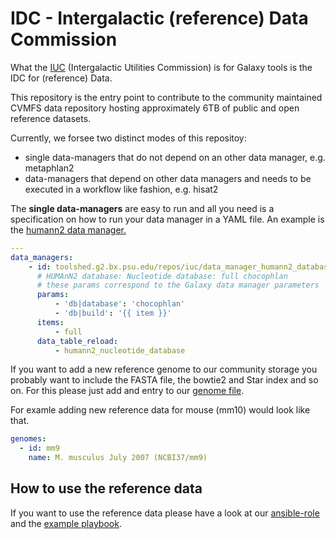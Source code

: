 # IDC - Intergalactic (reference) Data Commission

What the [IUC](https://github.com/galaxyproject/tools-iuc) (Intergalactic Utilities Commission) is for Galaxy tools is the IDC for (reference) Data.

This repository is the entry point to contribute to the community maintained CVMFS data repository hosting approximately 6TB of public and open reference datasets.

Currently, we forsee two distinct modes of this repositoy:

  * single data-managers that do not depend on an other data manager, e.g. metaphlan2
  * data-managers that depend on other data managers and needs to be executed in a workflow like fashion, e.g. hisat2

The **single data-managers** are easy to run and all you need is a specification on how to run your data manager in a YAML file.
An example is the [humann2 data manager.](https://github.com/bgruening/idc/blob/master/data-managers/humann2_download/chocophlan_full.yaml)

```yaml
---
data_managers:
    - id: toolshed.g2.bx.psu.edu/repos/iuc/data_manager_humann2_database_downloader/data_manager_humann2_download/0.9.9
      # HUMAnN2 database: Nucleotide database: full chocophlan
      # these params correspond to the Galaxy data manager parameters
      params:
          - 'db|database': 'chocophlan'
          - 'db|build': '{{ item }}'
      items:
          - full
      data_table_reload:
          - humann2_nucleotide_database
```

If you want to add a new reference genome to our community storage you probably want to include the FASTA file, the bowtie2 and Star index and so on. For this please just add and entry to our [genome file](https://github.com/bgruening/idc/blob/master/idc-workflows/ngs_genomes.yaml).

For examle adding new reference data for mouse (mm10) would look like that.

```yaml
genomes:
  - id: mm9
    name: M. musculus July 2007 (NCBI37/mm9)
```

## How to use the reference data

If you want to use the reference data please have a look at our [ansible-role](https://github.com/galaxyproject/ansible-cvmfs
) and the [example playbook](https://github.com/usegalaxy-eu/cvmfs-example).

